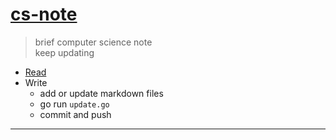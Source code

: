 # [cs-note](./index.md)
> brief computer science note  
> keep updating  

* [Read](https://mengxianbin.github.io/cs-note)
* Write
    * add or update markdown files
    * go run `update.go`
    * commit and push

---
